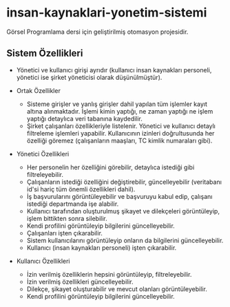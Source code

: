 # insan-kaynaklari-yonetim-sistemi
Görsel Programlama dersi için geliştirilmiş otomasyon projesidir.

## Sistem Özellikleri
- Yönetici ve kullanıcı girişi ayrıdır (kullanıcı insan kaynakları personeli, yönetici ise şirket yöneticisi olarak düşünülmüştür).
- Ortak Özellikler
  - Sisteme girişler ve yanlış girişler dahil yapılan tüm işlemler kayıt altına alınmaktadır. İşlemi kimin yaptığı, ne zaman yaptığı ne       işlem yaptığı detaylıca veri tabanına kaydedilir.
  - Şirket çalışanları özellikleriyle listelenir. Yönetici ve kullanıcı detaylı filtreleme işlemleri yapabilir. Kullanıcının izinleri         doğrultusunda her özelliği göremez (çalışanların maaşları, TC kimlik numaraları gibi).
  
- Yönetici Özellikleri
  - Her personelin her özelliğini görebilir, detaylıca istediği gibi filtreleyebilir.
  - Çalışanların istediği özelliğini değiştirebilir, güncelleyebilir (veritabanı id'si hariç tüm önemli özellikleri dahil).
  - İş başvurularını görüntüleyebilir ve başvuruyu kabul edip, çalışanı istediği departmanda işe alabilir.
  - Kullanıcı tarafından oluşturulmuş şikayet ve dilekçeleri görüntüleyip, işlem bittikten sonra silebilir.
  - Kendi profilini görüntüleyip bilgilerini güncelleyebilir.
  - Çalışanları işten çıkarabilir.
  - Sistem kullanıcılarını görüntüleyip onların da bilgilerini güncelleyebilir.
  - Kullanıcı (insan kaynakları personeli) işten çıkarabilir.
  
- Kullanıcı Özellikleri
  - İzin verilmiş özelliklerin hepsini görüntüleyip, filtreleyebilir.
  - İzin verilmiş özellikleri güncelleyebilir.
  - Dilekçe, şikayet oluşturabilir ve mevcut olanları görüntüleyebilir.
  - Kendi profilini görüntüleyip bilgilerini güncelleyebilir.
